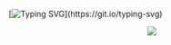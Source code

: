 [![Typing SVG](https://readme-typing-svg.demolab.com?font=Fira+Code&size=19&duration=3500&pause=1000&color=4960F7&random=false&width=435&lines=Hello+World!+I+am+Pedro+Medeiros.;Majoring+in+Computer+Engineering.;Programmer+in+many+languages.;3D+Modeling+and+Printing+enthusiast.;Researching+CNN+applications+in+FPGA.;And+working+with+web+development.;A+little+bit+of+everything;All+of+the+time!)](https://git.io/typing-svg)

<div align = "center">
<a href = "mailto:pmfa2805@gmail.com"> <img src="https://img.shields.io/badge/-Gmail-%23333?style=for-the-badge&logo=gmail&logoColor=white" target="_blank"></a>
</div>